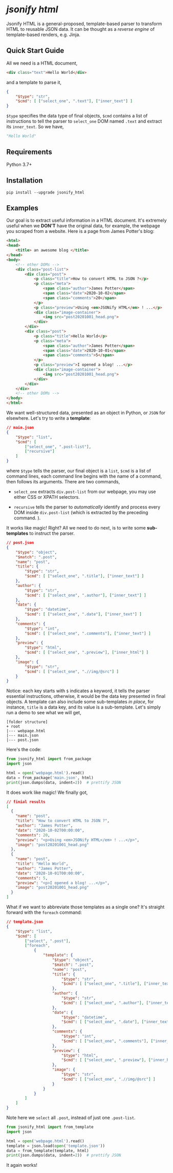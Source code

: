 # *jsonify html*

Jsonify HTML is a general-proposed, template-based parser to transform HTML to reusable JSON data. It can be thought as a *reverse engine* of template-based renders, e.g. Jinja.

## Quick Start Guide

All we need is a HTML document,

```html
<div class="text">Hello World</div>
```

and a template to parse it,

```json
{
    "$type": "str",
    "$cmd": [ ["select_one", ".text"], ["inner_text"] ]
}
```

`$type` specifies the data type of final objects, `$cmd` contains a list of instructions to tell the parser to `select_one`  DOM named `.text` and extract its `inner_text`. So we have,

```python
"Hello World"
```

## Requirements

Python 3.7+

## Installation

```shell
pip install --upgrade jsonify_html
```

## Examples

Our goal is to extract useful information in a HTML document. It's extremely useful when we **DON'T** have the original data, for example, the webpage you scraped from a website. Here is a page from James Potter's blog:

```html
<html>
<head>
    <title> an awesome blog </title>
</head>
<body>
    <!-- other DOMs -->
    <div class="post-list">
        <div class="post">
            <p class="title">How to convert HTML to JSON ?</p>
            <p class="meta">
                <span class="author">James Potter</span>
                <span class="date">2020-10-02</span>
                <span class="comments">20</span>
            </p>
            <p class="preview">Using <em>JSONify HTML</em> ! ...</p>
            <div class="image-container">
                <img src="post20201001_head.png">
            </div>
        </div>
        <div class="post">
            <p class="title">Hello World</p>
            <p class="meta">
                <span class="author">James Potter</span>
                <span class="date">2020-10-01</span>
                <span class="comments">5</span>
            </p>
            <p class="preview">I opened a blog! ...</p>
            <div class="image-container">
                <img src="post20201001_head.png">
            </div>
        </div>
    </div>
    <!-- other DOMs -->
</body>
</html>
```

We want well-structured data, presented as an object  in Python, or `JSON` for elsewhere. Let's try to write a **template**:

```json
// main.json
{
    "$type": "list",
    "$cmd": [
        ["select_one", ".post-list"],
        ["recursive"]
    ]
}
```

where `$type` tells the parser, our final object is a `list`, `$cmd`  is a list of command lines, each command line begins with the name of a command, then follows its arguments. There are two commands,

* `select_one` extracts `div.post-list` from our webpage, you may use either CSS or XPATH selectors.  

* `recursive` tells the parser to *automatically* identify and process every DOM inside `div.post-list` (which is extracted by the preceding command. ).

It works like magic! Right? All we need to do next, is to write some **sub-templates** to instruct the parser.

```json
// post.json
{
    "$type": "object",
    "$match": ".post",
    "name": "post",
    "title": {
        "$type": "str",
        "$cmd": [ ["select_one", ".title"], ["inner_text"] ]
    },
    "author": {
        "$type": "str",
        "$cmd": [ ["select_one", ".author"], ["inner_text"] ]
    },
    "date": {
        "$type": "datetime",
        "$cmd": [ ["select_one", ".date"], ["inner_text"] ]
    },
    "comments": {
        "$type": "int",
        "$cmd": [ ["select_one", ".comments"], ["inner_text"] ]
    },
    "preview": {
        "$type": "html",
        "$cmd": [ ["select_one", ".preview"], ["inner_html"] ]
    },
    "image": {
        "$type": "str",
        "$cmd": [ ["select_one", ".//img/@src"] ]
    }
}
```

Notice: each key starts with `$` indicates a keyword, it tells the parser essential instructions, otherwise, it would be the data key presented in final objects. A template can also include some sub-templates *in place*, for instance, `title` is a data key, and its value is a sub-template. Let's simply run a demo to see what we will get,

```
[folder structure]
+ root
|--- webpage.html
|--- main.json
|--- post.json
```

Here's the code:

```python
from jsonify_html import from_package
import json

html = open('webpage.html').read()
data = from_package('main.json', html)
print(json.dumps(data, indent=2))  # prettify JSON
```

It does work like magic! We finally got,

```json
// finial results
[
  {
    "name": "post",
    "title": "How to convert HTML to JSON ?",
    "author": "James Potter",
    "date": "2020-10-02T00:00:00",
    "comments": 20,
    "preview": "<p>Using <em>JSONify HTML</em> ! ...</p>",
    "image": "post20201001_head.png"
  },
  {
    "name": "post",
    "title": "Hello World",
    "author": "James Potter",
    "date": "2020-10-01T00:00:00",
    "comments": 5,
    "preview": "<p>I opened a blog! ...</p>",
    "image": "post20201001_head.png"
  }
]
```

What if we want to abbreviate those templates as a single one? It's straight forward with the `foreach` command:

```json
// template.json
{
    "$type": "list",
    "$cmd": [
        ["select", ".post"],
        ["foreach",
            {
                "template": {
                    "$type": "object",
                    "$match": ".post",
                    "name": "post",
                    "title": {
                        "$type": "str",
                        "$cmd": [ ["select_one", ".title"], ["inner_text"] ]
                    },
                    "author": {
                        "$type": "str",
                        "$cmd": [ ["select_one", ".author"], ["inner_text"] ]
                    },
                    "date": {
                        "$type": "datetime",
                        "$cmd": [ ["select_one", ".date"], ["inner_text"] ]
                    },
                    "comments": {
                        "$type": "int",
                        "$cmd": [ ["select_one", ".comments"], ["inner_text"] ]
                    },
                    "preview": {
                        "$type": "html",
                        "$cmd": [ ["select_one", ".preview"], ["inner_html"] ]
                    },
                    "image": {
                        "$type": "str",
                        "$cmd": [ ["select_one", ".//img/@src"] ]
                    }
                }
            }
        ]
    ]
}
```

 Note here we `select` all `.post`, instead of just one `.post-list`.

```python
from jsonify_html import from_template
import json

html = open('webpage.html').read()
template = json.load(open('template.json'))
data = from_template(template, html)
print(json.dumps(data, indent=2))  # prettify JSON
```

It again works!